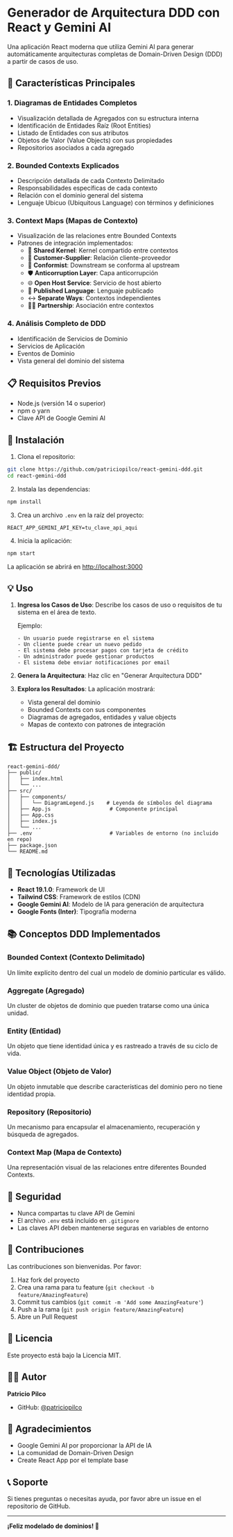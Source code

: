 # Generador de Arquitectura DDD con React y Gemini AI

Una aplicación React moderna que utiliza Gemini AI para generar automáticamente arquitecturas completas de Domain-Driven Design (DDD) a partir de casos de uso.

## 🚀 Características Principales

### 1. **Diagramas de Entidades Completos**
- Visualización detallada de Agregados con su estructura interna
- Identificación de Entidades Raíz (Root Entities)
- Listado de Entidades con sus atributos
- Objetos de Valor (Value Objects) con sus propiedades
- Repositorios asociados a cada agregado

### 2. **Bounded Contexts Explicados**
- Descripción detallada de cada Contexto Delimitado
- Responsabilidades específicas de cada contexto
- Relación con el dominio general del sistema
- Lenguaje Ubicuo (Ubiquitous Language) con términos y definiciones

### 3. **Context Maps (Mapas de Contexto)**
- Visualización de las relaciones entre Bounded Contexts
- Patrones de integración implementados:
  - 🤝 **Shared Kernel**: Kernel compartido entre contextos
  - 👥 **Customer-Supplier**: Relación cliente-proveedor
  - 🙇 **Conformist**: Downstream se conforma al upstream
  - 🛡️ **Anticorruption Layer**: Capa anticorrupción
  - 🌐 **Open Host Service**: Servicio de host abierto
  - 📝 **Published Language**: Lenguaje publicado
  - ↔️ **Separate Ways**: Contextos independientes
  - 🤜🤛 **Partnership**: Asociación entre contextos

### 4. **Análisis Completo de DDD**
- Identificación de Servicios de Dominio
- Servicios de Aplicación
- Eventos de Dominio
- Vista general del dominio del sistema

## 📋 Requisitos Previos

- Node.js (versión 14 o superior)
- npm o yarn
- Clave API de Google Gemini AI

## 🔧 Instalación

1. Clona el repositorio:
```bash
git clone https://github.com/patriciopilco/react-gemini-ddd.git
cd react-gemini-ddd
```

2. Instala las dependencias:
```bash
npm install
```

3. Crea un archivo `.env` en la raíz del proyecto:
```env
REACT_APP_GEMINI_API_KEY=tu_clave_api_aqui
```

4. Inicia la aplicación:
```bash
npm start
```

La aplicación se abrirá en [http://localhost:3000](http://localhost:3000)

## 💡 Uso

1. **Ingresa los Casos de Uso**: Describe los casos de uso o requisitos de tu sistema en el área de texto.

   Ejemplo:
   ```
   - Un usuario puede registrarse en el sistema
   - Un cliente puede crear un nuevo pedido
   - El sistema debe procesar pagos con tarjeta de crédito
   - Un administrador puede gestionar productos
   - El sistema debe enviar notificaciones por email
   ```

2. **Genera la Arquitectura**: Haz clic en "Generar Arquitectura DDD"

3. **Explora los Resultados**: La aplicación mostrará:
   - Vista general del dominio
   - Bounded Contexts con sus componentes
   - Diagramas de agregados, entidades y value objects
   - Mapas de contexto con patrones de integración

## 🏗️ Estructura del Proyecto

```
react-gemini-ddd/
├── public/
│   ├── index.html
│   └── ...
├── src/
│   ├── components/
│   │   └── DiagramLegend.js    # Leyenda de símbolos del diagrama
│   ├── App.js                   # Componente principal
│   ├── App.css
│   ├── index.js
│   └── ...
├── .env                         # Variables de entorno (no incluido en repo)
├── package.json
└── README.md
```

## 🎨 Tecnologías Utilizadas

- **React 19.1.0**: Framework de UI
- **Tailwind CSS**: Framework de estilos (CDN)
- **Google Gemini AI**: Modelo de IA para generación de arquitectura
- **Google Fonts (Inter)**: Tipografía moderna

## 📚 Conceptos DDD Implementados

### Bounded Context (Contexto Delimitado)
Un límite explícito dentro del cual un modelo de dominio particular es válido.

### Aggregate (Agregado)
Un cluster de objetos de dominio que pueden tratarse como una única unidad.

### Entity (Entidad)
Un objeto que tiene identidad única y es rastreado a través de su ciclo de vida.

### Value Object (Objeto de Valor)
Un objeto inmutable que describe características del dominio pero no tiene identidad propia.

### Repository (Repositorio)
Un mecanismo para encapsular el almacenamiento, recuperación y búsqueda de agregados.

### Context Map (Mapa de Contexto)
Una representación visual de las relaciones entre diferentes Bounded Contexts.

## 🔐 Seguridad

- Nunca compartas tu clave API de Gemini
- El archivo `.env` está incluido en `.gitignore`
- Las claves API deben mantenerse seguras en variables de entorno

## 🤝 Contribuciones

Las contribuciones son bienvenidas. Por favor:

1. Haz fork del proyecto
2. Crea una rama para tu feature (`git checkout -b feature/AmazingFeature`)
3. Commit tus cambios (`git commit -m 'Add some AmazingFeature'`)
4. Push a la rama (`git push origin feature/AmazingFeature`)
5. Abre un Pull Request

## 📝 Licencia

Este proyecto está bajo la Licencia MIT.

## 👨‍💻 Autor

**Patricio Pilco**
- GitHub: [@patriciopilco](https://github.com/patriciopilco)

## 🙏 Agradecimientos

- Google Gemini AI por proporcionar la API de IA
- La comunidad de Domain-Driven Design
- Create React App por el template base

## 📞 Soporte

Si tienes preguntas o necesitas ayuda, por favor abre un issue en el repositorio de GitHub.

---

**¡Feliz modelado de dominios! 🎉**
